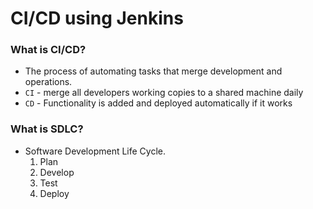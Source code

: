 # CI/CD using Jenkins  
### What is CI/CD?  
* The process of automating tasks that merge development and operations.  
* `CI` - merge all developers working copies to a shared machine daily
* `CD` - Functionality is added and deployed automatically if it works


### What is SDLC?  
* Software Development Life Cycle.  
    1. Plan
    2. Develop
    3. Test
    4. Deploy
    

